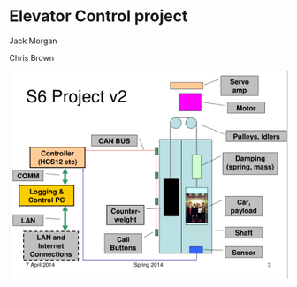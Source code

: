 # Elevator Control project

Jack Morgan

Chris Brown

![System Diagram](Docs/ElevatorSystemDiagram.png)

